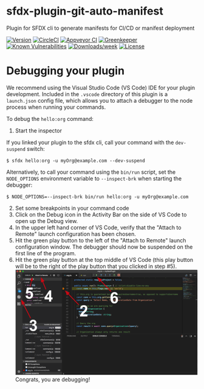 sfdx-plugin-git-auto-manifest
=============================

Plugin for SFDX cli to generate manifests for CI/CD or manifest deployment

[![Version](https://img.shields.io/npm/v/sfdx-plugin-git-auto-manifest.svg)](https://npmjs.org/package/sfdx-plugin-git-auto-manifest)
[![CircleCI](https://circleci.com/gh/Hendroix/sfdx-plugin-git-auto-manifest/tree/master.svg?style=shield)](https://circleci.com/gh/Hendroix/sfdx-plugin-git-auto-manifest/tree/master)
[![Appveyor CI](https://ci.appveyor.com/api/projects/status/github/Hendroix/sfdx-plugin-git-auto-manifest?branch=master&svg=true)](https://ci.appveyor.com/project/heroku/sfdx-plugin-git-auto-manifest/branch/master)
[![Greenkeeper](https://badges.greenkeeper.io/Hendroix/sfdx-plugin-git-auto-manifest.svg)](https://greenkeeper.io/)
[![Known Vulnerabilities](https://snyk.io/test/github/Hendroix/sfdx-plugin-git-auto-manifest/badge.svg)](https://snyk.io/test/github/Hendroix/sfdx-plugin-git-auto-manifest)
[![Downloads/week](https://img.shields.io/npm/dw/sfdx-plugin-git-auto-manifest.svg)](https://npmjs.org/package/sfdx-plugin-git-auto-manifest)
[![License](https://img.shields.io/npm/l/sfdx-plugin-git-auto-manifest.svg)](https://github.com/Hendroix/sfdx-plugin-git-auto-manifest/blob/master/package.json)

<!-- toc -->
<!-- install -->
<!-- usage -->
<!-- commands -->
<!-- debugging-your-plugin -->
# Debugging your plugin
We recommend using the Visual Studio Code (VS Code) IDE for your plugin development. Included in the `.vscode` directory of this plugin is a `launch.json` config file, which allows you to attach a debugger to the node process when running your commands.

To debug the `hello:org` command: 
1. Start the inspector
  
If you linked your plugin to the sfdx cli, call your command with the `dev-suspend` switch: 
```sh-session
$ sfdx hello:org -u myOrg@example.com --dev-suspend
```
  
Alternatively, to call your command using the `bin/run` script, set the `NODE_OPTIONS` environment variable to `--inspect-brk` when starting the debugger:
```sh-session
$ NODE_OPTIONS=--inspect-brk bin/run hello:org -u myOrg@example.com
```

2. Set some breakpoints in your command code
3. Click on the Debug icon in the Activity Bar on the side of VS Code to open up the Debug view.
4. In the upper left hand corner of VS Code, verify that the "Attach to Remote" launch configuration has been chosen.
5. Hit the green play button to the left of the "Attach to Remote" launch configuration window. The debugger should now be suspended on the first line of the program. 
6. Hit the green play button at the top middle of VS Code (this play button will be to the right of the play button that you clicked in step #5).
<br><img src=".images/vscodeScreenshot.png" width="480" height="278"><br>
Congrats, you are debugging!
